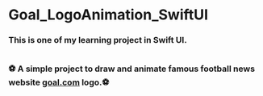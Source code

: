 # Goal_LogoAnimation_SwiftUI

<h3>This is one of my learning project in Swift UI.
<p><br>
⚽ A simple project to draw and animate famous football news website <a href="https://www.goal.com/">goal.com</a> logo.⚽</p>
<br>

  
  






